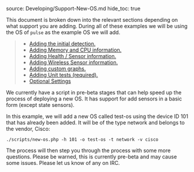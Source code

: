 source: Developing/Support-New-OS.md
hide_toc: true

This document is broken down into the relevant sections depending on what support you are adding.
During all of these examples we will be using the OS of `pulse` as the example OS we will add. 

>  - [Adding the initial detection.](os/Initial-Detection.md)
>  - [Adding Memory and CPU information.](os/Mem-CPU-Information.md)
>  - [Adding Health / Sensor information.](os/Health-Information.md)
>  - [Adding Wireless Sensor information.](os/Wireless-Sensors.md)
>  - [Adding custom graphs.](os/Custom-Graphs.md)
>  - [Adding Unit tests (required).](os/Test-Units.md)
>  - [Optional Settings](os/Settings.md)

We currently have a script in pre-beta stages that can help speed up the process of deploying a new OS.
It has support for add sensors in a basic form (except state sensors).

In this example, we will add a new OS called test-os using the device ID 101 that has already been added.
It will be of the type network and belongs to the vendor, Cisco:
 
`./scripts/new-os.php -h 101 -o test-os -t network -v cisco`

The process will then step you through the process with some more questions. Please be warned, this is 
currently pre-beta and may cause some issues. Please let us know of any on IRC.
